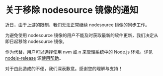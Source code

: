 # 关于移除 nodesource 镜像的通知

近日，由于上游的限制，我们无法正常继续 nodesource 镜像的同步工作。

为避免使用 nodesource 镜像的用户不能及时获取最新的软件更新，我们决定从即日起移除 nodesource 镜像。

作为代替，用户可以选择使用 nvm 或 n 来管理系统中的 Node.js 环境。详见 [nodejs-release](/nodejs-release/) 源[使用帮助](/help/nodejs-release/)。

对于由此造成的不便，我们深表歉意。感谢您的理解与支持！
